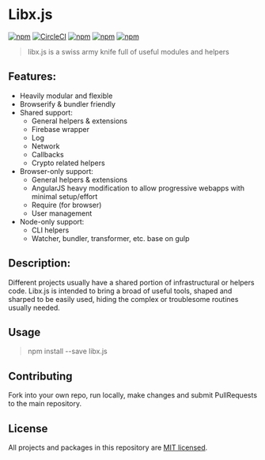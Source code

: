 # Libx.js 

[![npm](https://img.shields.io/npm/v/libx.js.svg?maxAge=1000)](https://www.npmjs.com/package/libx.js)
[![CircleCI](https://circleci.com/gh/Livshitz/libx.fuser/tree/master.svg?style=shield)](https://circleci.com/gh/Livshitz/libx.fuser)
[![npm](https://img.shields.io/bundlephobia/minzip/libx.js.svg?style=plastic)](https://www.npmjs.com/package/libx.js)
[![npm](https://img.shields.io/bundlephobia/min/libx.js.svg?style=plastic)](https://www.npmjs.com/package/libx.js)
[![npm](https://img.shields.io/github/languages/code-size/livshitz/libx.js.svg?label=source%20code%20size)](https://www.github.com/livshitz/libx.js)

> libx.js is a swiss army knife full of useful modules and helpers

## Features: 
* Heavily modular and flexible
* Browserify & bundler friendly
* Shared support:
  * General helpers & extensions
  * Firebase wrapper
  * Log
  * Network
  * Callbacks
  * Crypto related helpers
* Browser-only support:
  * General helpers & extensions
  * AngularJS heavy modification to allow progressive webapps with minimal setup/effort
  * Require (for browser)
  * User management
* Node-only support:
  * CLI helpers
  * Watcher, bundler, transformer, etc. base on gulp

## Description:
Different projects usually have a shared portion of infrastructural or helpers code. Libx.js is intended to bring a broad of useful tools, shaped and sharped to be easily used, hiding the complex or troublesome routines usually needed. <br/>



## Usage
> npm install --save libx.js

## Contributing

Fork into your own repo, run locally, make changes and submit PullRequests to the main repository.

<!-- 
### Code of Conduct

We have adopted the same Code of Conduct as Facebook that we expect project participants to adhere to. Please read [the full text](https://code.facebook.com/codeofconduct) so that you can understand what actions will and will not be tolerated.

### Contributing Guide

Read our [contributing guide](/CONTRIBUTING.md) to learn about how you can contribute, how to propose improvements or if you are interested in translating the content. -->


## License

All projects and packages in this repository are [MIT licensed](/LICENSE).
